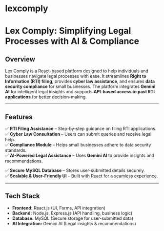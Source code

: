 # lexcomply
# **Lex Comply: Simplifying Legal Processes with AI & Compliance**  

## **Overview**  
Lex Comply is a React-based platform designed to help individuals and businesses navigate legal processes with ease. It streamlines **Right to Information (RTI) filing**, provides **cyber law assistance**, and ensures **data security compliance** for small businesses. The platform integrates **Gemini AI** for intelligent legal insights and supports **API-based access to past RTI applications** for better decision-making.  

---

## **Features**  
✅ **RTI Filing Assistance** – Step-by-step guidance on filing RTI applications.  
✅ **Cyber Law Consultation** – Users can submit queries and receive legal help.  
✅ **Compliance Module** – Helps small businesses adhere to data security standards.  
✅ **AI-Powered Legal Assistance** – Uses **Gemini AI** to provide insights and recommendations.  

✅ **Secure MySQL Database** – Stores user-submitted details securely.  
✅ **Scalable & User-Friendly UI** – Built with React for a seamless experience.  

---

## **Tech Stack**  
- **Frontend:** React.js (UI, Forms, API integration)  
- **Backend:** Node.js, Express.js (API handling, business logic)  
- **Database:** MySQL (Secure storage for user-submitted data)  
- **AI Integration:** Gemini AI (Legal insights & recommendations)  
